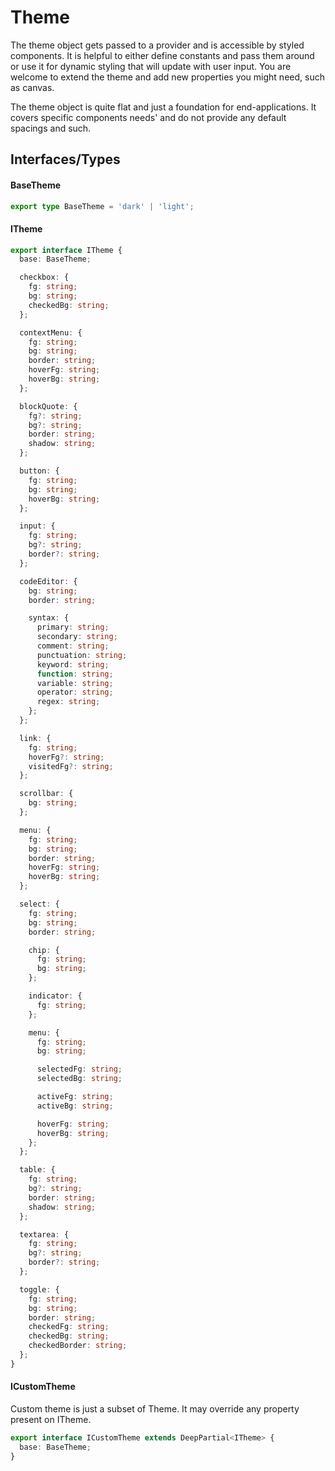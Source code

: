 # Theme

The theme object gets passed to a provider and is accessible by styled components.
It is helpful to either define constants and pass them around or use it for dynamic styling that will update with user input.
You are welcome to extend the theme and add new properties you might need, such as canvas.

The theme object is quite flat and just a foundation for end-applications.
It covers specific components needs' and do not provide any default spacings and such.

## Interfaces/Types

#### BaseTheme

```typescript
export type BaseTheme = 'dark' | 'light';
```

#### ITheme

```typescript
export interface ITheme {
  base: BaseTheme;

  checkbox: {
    fg: string;
    bg: string;
    checkedBg: string;
  };

  contextMenu: {
    fg: string;
    bg: string;
    border: string;
    hoverFg: string;
    hoverBg: string;
  };

  blockQuote: {
    fg?: string;
    bg?: string;
    border: string;
    shadow: string;
  };

  button: {
    fg: string;
    bg: string;
    hoverBg: string;
  };

  input: {
    fg: string;
    bg?: string;
    border?: string;
  };

  codeEditor: {
    bg: string;
    border: string;

    syntax: {
      primary: string;
      secondary: string;
      comment: string;
      punctuation: string;
      keyword: string;
      function: string;
      variable: string;
      operator: string;
      regex: string;
    };
  };

  link: {
    fg: string;
    hoverFg?: string;
    visitedFg?: string;
  };

  scrollbar: {
    bg: string;
  };

  menu: {
    fg: string;
    bg: string;
    border: string;
    hoverFg: string;
    hoverBg: string;
  };

  select: {
    fg: string;
    bg: string;
    border: string;

    chip: {
      fg: string;
      bg: string;
    };

    indicator: {
      fg: string;
    };

    menu: {
      fg: string;
      bg: string;

      selectedFg: string;
      selectedBg: string;

      activeFg: string;
      activeBg: string;

      hoverFg: string;
      hoverBg: string;
    };
  };

  table: {
    fg: string;
    bg?: string;
    border: string;
    shadow: string;
  };

  textarea: {
    fg: string;
    bg?: string;
    border?: string;
  };

  toggle: {
    fg: string;
    bg: string;
    border: string;
    checkedFg: string;
    checkedBg: string;
    checkedBorder: string;
  };
}

```

#### ICustomTheme

Custom theme is just a subset of Theme. It may override any property present on ITheme.

```typescript
export interface ICustomTheme extends DeepPartial<ITheme> {
  base: BaseTheme;
}
```

